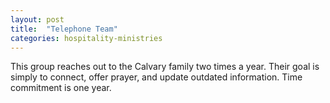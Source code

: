 ```yaml
---
layout: post
title:  "Telephone Team"
categories: hospitality-ministries
---
```


This group reaches out to the Calvary family two times a year.  Their goal is simply to connect, offer prayer, and update outdated information.  Time commitment is one year.
